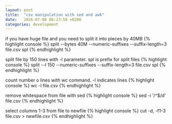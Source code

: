 ```yaml
---
layout: post
title:  "csv manipulation with sed and awk"
date:   2016-07-08 08:23:58 +0200
categories: development
---
```

if you have huge file and you need to split it into pieces by 40MB
{% highlight console %} 
split --bytes 40M --numeric-suffixes --suffix-length=3 file.csv spl
{% endhighlight %}

split file by 150 lines with -l parameter. spl is prefix for split files
{% highlight console %} 
split --l 150 --numeric-suffixes --suffix-length=3 file.csv spl
{% endhighlight %}

count number o lines with wc command. -l indicates lines
{% highlight console %}
wc -l file.csv 
{% endhighlight %}

remove whitespace from file with sed 
{% highlight console %}
sed -i '/^$/d' file.csv
{% endhighlight %}

select columns 1-3 from file to newfile
{% highlight console %}
cut -d, -f1-3 file.csv > newfile.csv
{% endhighlight %}